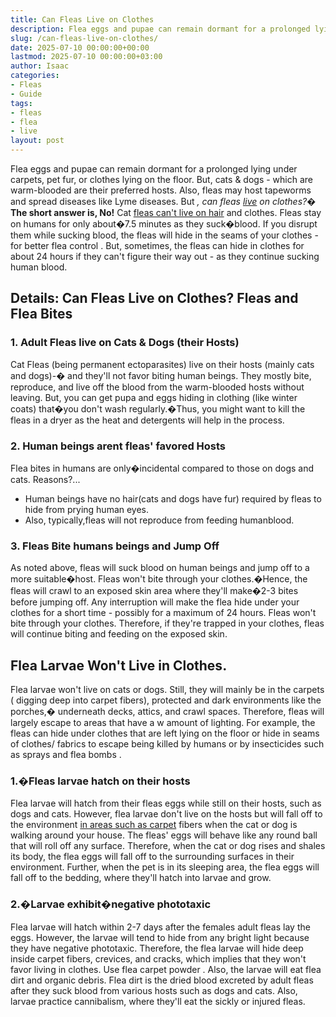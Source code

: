 ```yaml
---
title: Can Fleas Live on Clothes
description: Flea eggs and pupae can remain dormant for a prolonged lying under carpets, pet fur, or clothes lying on the floor. But, cats & dogs - which are warm-blooded...
slug: /can-fleas-live-on-clothes/
date: 2025-07-10 00:00:00+00:00
lastmod: 2025-07-10 00:00:00+03:00
author: Isaac
categories:
- Fleas
- Guide
tags:
- fleas
- flea
- live
layout: post
---
```

Flea eggs and pupae can remain dormant for a prolonged lying under carpets, pet fur, or clothes lying on the floor. But, cats & dogs - which are warm-blooded are their preferred hosts.
Also, fleas may host tapeworms and spread diseases like Lyme diseases. But
*, can fleas [live](https://pestpolicy.com/can-fleas-live-in-human-hair/) on clothes?�*
**The short answer is, No!**
Cat
[fleas can't live on hair](https://pestpolicy.com/can-fleas-live-in-human-hair/)
and clothes.
Fleas stay on humans
for only about�7.5 minutes as they suck�blood.
If you disrupt them while sucking blood, the fleas will hide in the seams of your clothes -
for better flea control
. But, sometimes, the
fleas can hide in clothes
for about 24 hours if they can't figure their way out - as they continue sucking human blood.

## Details: Can Fleas Live on Clothes? Fleas and Flea Bites
### 1. Adult Fleas live on Cats & Dogs (their Hosts)
Cat Fleas (being permanent ectoparasites)
live on their hosts
(mainly cats and dogs)-� and they'll not favor biting human beings. They mostly bite, reproduce, and live off the blood from the warm-blooded hosts without leaving.
But, you can get pupa and eggs hiding in clothing (like winter coats) that�you don't wash regularly.�Thus, you might want to
kill the fleas in a dryer
as the heat and detergents will help in the process.
### 2. Human beings arent fleas' favored Hosts
Flea bites in humans
are only�incidental compared to those on dogs and cats. Reasons?...
- Human beings have no hair(cats and dogs have fur) required by fleas to hide from prying human eyes.
- Also, typically,fleas will not reproduce from feeding humanblood.
### 3. Fleas Bite humans beings and Jump Off
As noted above,
fleas will suck blood on human
beings and jump off to a more suitable�host.
Fleas won't bite
through your clothes.�Hence, the fleas will crawl to an exposed
skin area where they'll make�2-3 bites
before jumping off.
Any interruption will make the flea hide under your clothes for a short time - possibly for a maximum of 24 hours. Fleas won't bite through your clothes. Therefore, if they're trapped in your clothes,
fleas will continue biting and feeding
on the exposed skin.
## Flea Larvae Won't Live in Clothes.
Flea larvae
won't live on cats or dogs. Still, they will mainly be in the carpets ( digging deep into carpet fibers), protected and dark environments like the porches,� underneath decks, attics, and crawl spaces.
Therefore, fleas will largely escape to areas that have a w amount of lighting. For example, the fleas can hide under clothes that are left lying on the floor or hide in seams of clothes/ fabrics to escape being killed by humans or by insecticides such as sprays and
flea bombs
.
### 1.�Fleas larvae hatch on their hosts
Flea larvae will hatch from their fleas eggs
while still on their hosts, such as dogs and cats. However, flea larvae don't live on the hosts but will fall off to the environment
[in areas such as carpet](https://pestpolicy.com/can-fleas-live-in-carpets/)
fibers when the cat or dog is walking around your house.
The
fleas' eggs
will behave like any round ball that will roll off any surface. Therefore, when the cat or dog rises and shales its body, the
flea eggs
will fall off to the surrounding surfaces in their environment.
Further, when the pet is in its sleeping area, the
flea eggs
will fall off to the bedding, where they'll hatch into larvae and grow.
### 2.�Larvae exhibit�negative phototaxic
Flea larvae will hatch within 2-7 days after the females adult fleas lay the eggs. However, the larvae will tend to hide from any bright light because they have negative phototaxic.
Therefore, the flea larvae will hide deep inside carpet fibers, crevices, and cracks, which implies that they won't favor living in clothes. Use
flea carpet powder
. Also, the larvae will eat
flea dirt
and organic debris.
Flea dirt
is the dried blood excreted by adult fleas after they suck blood from various hosts such as dogs and cats. Also, larvae practice cannibalism, where they'll eat the sickly or injured fleas.